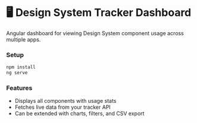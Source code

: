 # 🖥️ Design System Tracker Dashboard

Angular dashboard for viewing Design System component usage across multiple apps.

### Setup

```bash
npm install
ng serve
```

### Features

- Displays all components with usage stats
- Fetches live data from your tracker API
- Can be extended with charts, filters, and CSV export
